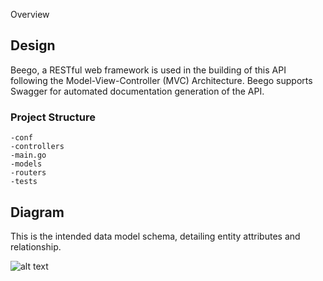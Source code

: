Overview


## Design
Beego, a RESTful web framework is used in the building of this API following the Model-View-Controller (MVC) Architecture. Beego supports Swagger for automated documentation generation of the API.

### Project Structure

```
-conf
-controllers
-main.go
-models
-routers
-tests
```


## Diagram
This is the intended data model schema, detailing entity attributes and relationship.

![alt text](https://github.com/gianriyanto/hf_api/data_mode_diagram.jpge?raw=true)

